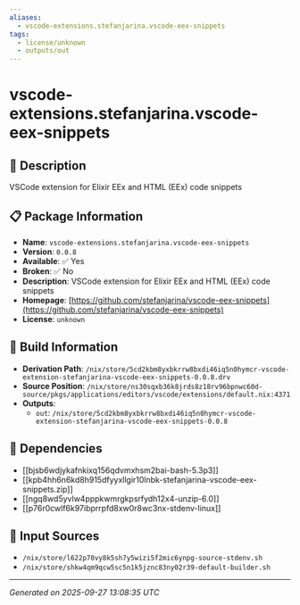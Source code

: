 ```yaml
---
aliases:
  - vscode-extensions.stefanjarina.vscode-eex-snippets
tags:
  - license/unknown
  - outputs/out
---
```


# vscode-extensions.stefanjarina.vscode-eex-snippets

## 📝 Description

VSCode extension for Elixir EEx and HTML (EEx) code snippets

## 📋 Package Information

- **Name**: `vscode-extensions.stefanjarina.vscode-eex-snippets`
- **Version**: `0.0.8`
- **Available**: ✅ Yes
- **Broken**: ✅ No
- **Description**: VSCode extension for Elixir EEx and HTML (EEx) code snippets
- **Homepage**: [https://github.com/stefanjarina/vscode-eex-snippets](https://github.com/stefanjarina/vscode-eex-snippets)
- **License**: `unknown`

## 🔧 Build Information

- **Derivation Path**: `/nix/store/5cd2kbm8yxbkrrw8bxdi46iq5n0hymcr-vscode-extension-stefanjarina-vscode-eex-snippets-0.0.8.drv`
- **Source Position**: `/nix/store/ns30sqxb36k8jrds8z18rv96bpnwc60d-source/pkgs/applications/editors/vscode/extensions/default.nix:4371`
- **Outputs**:
  - `out`:  `/nix/store/5cd2kbm8yxbkrrw8bxdi46iq5n0hymcr-vscode-extension-stefanjarina-vscode-eex-snippets-0.0.8`

## 🔗 Dependencies

- [[bjsb6wdjykafnkixq156qdvmxhsm2bai-bash-5.3p3]]
- [[kpb4hh6n6kd8h915dfyyxllgir10lnbk-stefanjarina-vscode-eex-snippets.zip]]
- [[ngq8wd5yvlw4pppkwmrgkpsrfydh12x4-unzip-6.0]]
- [[p76r0cwlf6k97ibprrpfd8xw0r8wc3nx-stdenv-linux]]

## 📁 Input Sources

- `/nix/store/l622p70vy8k5sh7y5wizi5f2mic6ynpg-source-stdenv.sh`
- `/nix/store/shkw4qm9qcw5sc5n1k5jznc83ny02r39-default-builder.sh`

---
*Generated on 2025-09-27 13:08:35 UTC*
